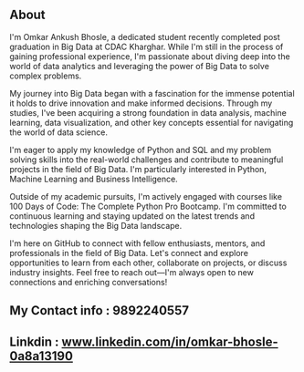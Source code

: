 ## About
I'm Omkar Ankush Bhosle, a dedicated student recently completed post graduation in Big Data at CDAC Kharghar. While I'm still in the process of gaining professional experience, I'm passionate about diving deep into the world of data analytics and leveraging the power of Big Data to solve complex problems.

My journey into Big Data began with a fascination for the immense potential it holds to drive innovation and make informed decisions. Through my studies, I've been acquiring a strong foundation in data analysis, machine learning, data visualization, and other key concepts essential for navigating the world of data science.

I'm eager to apply my knowledge of Python and SQL and my problem solving skills into the real-world challenges and contribute to meaningful projects in the field of Big Data. I'm particularly interested in Python, Machine Learning and Business Intelligence.

Outside of my academic pursuits, I'm actively engaged with courses like 100 Days of Code: The Complete Python Pro Bootcamp. I'm committed to continuous learning and staying updated on the latest trends and technologies shaping the Big Data landscape.

I'm here on GitHub to connect with fellow enthusiasts, mentors, and professionals in the field of Big Data. Let's connect and explore opportunities to learn from each other, collaborate on projects, or discuss industry insights. Feel free to reach out—I'm always open to new connections and enriching conversations!

## My Contact info : 9892240557
## Linkdin : www.linkedin.com/in/omkar-bhosle-0a8a13190

